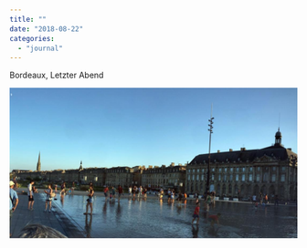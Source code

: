 ```yaml
---
title: ""
date: "2018-08-22"
categories: 
  - "journal"
---
```


Bordeaux, Letzter Abend

![](images/0b136b392d.jpg)

